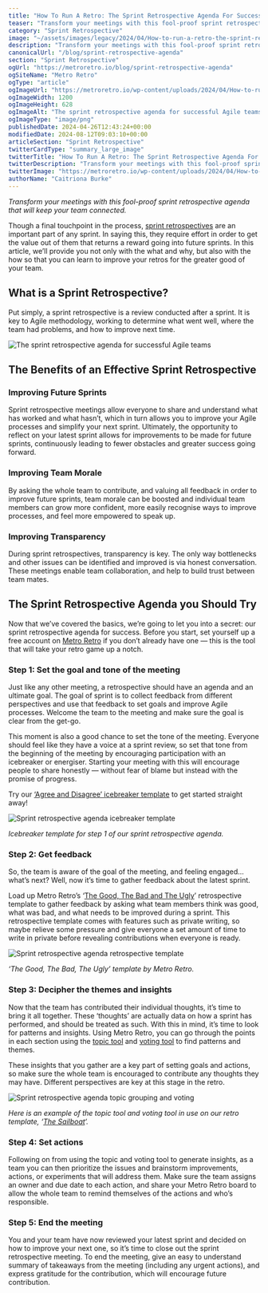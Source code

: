 ```yaml
---
title: "How To Run A Retro: The Sprint Retrospective Agenda For Success"
teaser: "Transform your meetings with this fool-proof sprint retrospective agenda that will keep your team connected."
category: "Sprint Retrospective"
image: "~/assets/images/legacy/2024/04/How-to-run-a-retro-the-sprint-retrospective-agenda-for-success.png"
description: "Transform your meetings with this fool-proof sprint retrospective agenda that will keep your team connected. Metro Retro is a tool for successful Agile teams."
canonicalUrl: "/blog/sprint-retrospective-agenda"
section: "Sprint Retrospective"
ogUrl: "https://metroretro.io/blog/sprint-retrospective-agenda"
ogSiteName: "Metro Retro"
ogType: "article"
ogImageUrl: "https://metroretro.io/wp-content/uploads/2024/04/How-to-run-a-retro-the-sprint-retrospective-agenda-for-success.png"
ogImageWidth: 1200
ogImageHeight: 628
ogImageAlt: "The sprint retrospective agenda for successful Agile teams"
ogImageType: "image/png"
publishedDate: 2024-04-26T12:43:24+00:00
modifiedDate: 2024-08-12T09:03:10+00:00
articleSection: "Sprint Retrospective"
twitterCardType: "summary_large_image"
twitterTitle: "How To Run A Retro: The Sprint Retrospective Agenda For Success | Metro Retro"
twitterDescription: "Transform your meetings with this fool-proof sprint retrospective agenda that will keep your team connected. Metro Retro is a tool for successful Agile teams."
twitterImage: "https://metroretro.io/wp-content/uploads/2024/04/How-to-run-a-retro-the-sprint-retrospective-agenda-for-success.png"
authorName: "Caitriona Burke"
---
```


_Transform your meetings with this fool-proof sprint retrospective agenda that will keep your team connected._

Though a final touchpoint in the process, [sprint retrospectives](https://metroretro.io/sprint-retrospective/) are an important part of any sprint. In saying this, they require effort in order to get the value out of them that returns a reward going into future sprints. In this article, we’ll provide you not only with the what and why, but also with the how so that you can learn to improve your retros for the greater good of your team.

## What is a Sprint Retrospective?

Put simply, a sprint retrospective is a review conducted after a sprint. It is key to Agile methodology, working to determine what went well, where the team had problems, and how to improve next time. 

![The sprint retrospective agenda for successful Agile teams](../../assets/images/legacy/2024/04/Sprint-retrospective-agenda-1024x700.png)

## The Benefits of an Effective Sprint Retrospective

### Improving Future Sprints

Sprint retrospective meetings allow everyone to share and understand what has worked and what hasn’t, which in turn allows you to improve your Agile processes and simplify your next sprint. Ultimately, the opportunity to reflect on your latest sprint allows for improvements to be made for future sprints, continuously leading to fewer obstacles and greater success going forward. 

### Improving Team Morale

By asking the whole team to contribute, and valuing all feedback in order to improve future sprints, team morale can be boosted and individual team members can grow more confident, more easily recognise ways to improve processes, and feel more empowered to speak up.

### Improving Transparency

During sprint retrospectives, transparency is key. The only way bottlenecks and other issues can be identified and improved is via honest conversation. These meetings enable team collaboration, and help to build trust between team mates.

## The Sprint Retrospective Agenda you Should Try

Now that we’ve covered the basics, we’re going to let you into a secret: our sprint retrospective agenda for success. Before you start, set yourself up a free account on [Metro Retro](https://metroretro.io/) if you don’t already have one — this is the tool that will take your retro game up a notch.

### Step 1: Set the goal and tone of the meeting

Just like any other meeting, a retrospective should have an agenda and an ultimate goal. The goal of sprint is to collect feedback from different perspectives and use that feedback to set goals and improve Agile processes. Welcome the team to the meeting and make sure the goal is clear from the get-go.

This moment is also a good chance to set the tone of the meeting. Everyone should feel like they have a voice at a sprint review, so set that tone from the beginning of the meeting by encouraging participation with an icebreaker or energiser. Starting your meeting with this will encourage people to share honestly — without fear of blame but instead with the promise of progress.

Try our [‘Agree and Disagree’ icebreaker template](https://metroretro.io/templates/agree-or-disagree-icebreaker) to get started straight away!

![Sprint retrospective agenda icebreaker template](../../assets/images/legacy/2024/04/Agree-or-disagree-icebreaker-template-1-1024x679.png)

_Icebreaker template for step 1 of our sprint retrospective agenda._

### Step 2: Get feedback

So, the team is aware of the goal of the meeting, and feeling engaged… what’s next? Well, now it’s time to gather feedback about the latest sprint. 

Load up Metro Retro’s ‘[The Good, The Bad and The Ugly](https://metroretro.io/templates/the-good-the-bad-and-the-ugly-retrospective)’ retrospective template to gather feedback by asking what team members think was good, what was bad, and what needs to be improved during a sprint. This retrospective template comes with features such as private writing, so maybe relieve some pressure and give everyone a set amount of time to write in private before revealing contributions when everyone is ready. 

![Sprint retrospective agenda retrospective template](../../assets/images/legacy/2024/04/The-good-the-bad-the-ugly-sprint-retrospective-template-1024x679.png)

_‘The Good, The Bad, The Ugly’ template by Metro Retro._

### Step 3: Decipher the themes and insights

Now that the team has contributed their individual thoughts, it’s time to bring it all together. These ‘thoughts’ are actually data on how a sprint has performed, and should be treated as such. With this in mind, it’s time to look for patterns and insights. Using Metro Retro, you can go through the points in each section using the [topic tool](https://docs.metroretro.io/on-the-board/the-tools#topic-tool) and [voting tool](https://docs.metroretro.io/on-the-board/the-tools#voting-tool) to find patterns and themes.

These insights that you gather are a key part of setting goals and actions, so make sure the whole team is encouraged to contribute any thoughts they may have. Different perspectives are key at this stage in the retro.

![Sprint retrospective agenda topic grouping and voting](../../assets/images/legacy/2024/04/Topic-grouping-and-voting-sprint-retrospective-1024x679.png)

_Here is an example of the topic tool and voting tool in use on our retro template, ‘[The Sailboat](https://metroretro.io/templates/the-sailboat-retrospective)‘._

### Step 4: Set actions

Following on from using the topic and voting tool to generate insights, as a team you can then prioritize the issues and brainstorm improvements, actions, or experiments that will address them. Make sure the team assigns an owner and due date to each action, and share your Metro Retro board to allow the whole team to remind themselves of the actions and who’s responsible.

### Step 5: End the meeting

You and your team have now reviewed your latest sprint and decided on how to improve your next one, so it’s time to close out the sprint retrospective meeting. To end the meeting, give an easy to understand summary of takeaways from the meeting (including any urgent actions), and express gratitude for the contribution, which will encourage future contribution.
